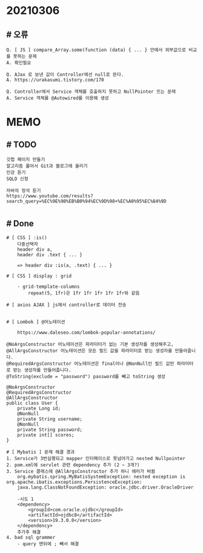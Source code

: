 # 20210306

## # 오류
    Q. [ JS ] compare_Array.some(function (data) { ... } 안에서 외부값으로 비교를 못하는 문제
    A. 확인필요

    Q. AJax 로 보낸 값이 Controller에선 null로 뜬다.
    A. https://urakasumi.tistory.com/170

    Q. Controller에서 Service 객체를 호출하지 못하고 NullPointer 뜨는 문제
    A. Service 객체를 @Autowired를 이용해 생성
    
# MEMO


## # TODO

    깃헙 페이지 만들기
    알고리즘 풀어서 Git과 블로그에 올리기
    인강 듣기
    SQLD 신청
    
    자바의 정석 듣기
    https://www.youtube.com/results?search_query=%EC%9E%90%EB%B0%94%EC%9D%98+%EC%A0%95%EC%84%9D
#

## # Done

    # [ CSS ] :is()
        다중선택자
        header div a,
        header div .text { ... }
        
        => header div :is(a, .text) { ... }

    # [ CSS ] display : grid

        - grid-template-columns
            repeat(5, 1fr)은 1fr 1fr 1fr 1fr 1fr와 같음

    # [ axios AJAX ] js에서 controller로 데이터 전송
            
    
    # [ Lombok ] @어노테이션

        https://www.daleseo.com/lombok-popular-annotations/

    @NoArgsConstructor 어노테이션은 파라미터가 없는 기본 생성자를 생성해주고,
    @AllArgsConstructor 어노테이션은 모든 필드 값을 파라미터로 받는 생성자를 만들어줍니다. 
    @RequiredArgsConstructor 어노테이션은 final이나 @NonNull인 필드 값만 파라미터로 받는 생성자를 만들어줍니다.
    @ToString(exclude = "password") password를 빼고 toString 생성

    @NoArgsConstructor
    @RequiredArgsConstructor
    @AllArgsConstructor
    public class User {
        private Long id;
        @NonNull
        private String username;
        @NonNull
        private String password;
        private int[] scores;
    }

    # [ Mybatis ] 문제 해결 경과
    1. Service가 3번실행되고 mapper 인터페이스로 못넘어가고 nested Nullpointer 
    2. pom.xml에 servlet 관련 dependency 추가 (2 ~ 3개?)
    3. Service 클래스에 @AllArgsConstructor 추가 하니 에러가 바뀜
        org.mybatis.spring.MyBatisSystemException: nested exception is org.apache.ibatis.exceptions.PersistenceException: 
        java.lang.ClassNotFoundException: oracle.jdbc.driver.OracleDriver
    
        -시도 1
        <dependency>
            <groupId>com.oracle.ojdbc</groupId>
            <artifactId>ojdbc8</artifactId>
            <version>19.3.0.0</version>
        </dependency>
        추가후 해결
    4. bad sql grammer
        - query 맨뒤에 ; 빼서 해결